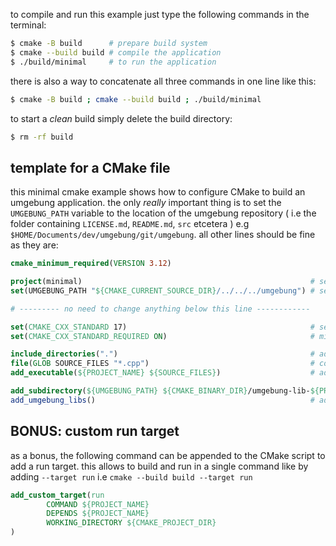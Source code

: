 to compile and run this example just type the following commands in the terminal:

```sh
$ cmake -B build      # prepare build system
$ cmake --build build # compile the application
$ ./build/minimal     # to run the application
```

there is also a way to concatenate all three commands in one line like this:

```sh
$ cmake -B build ; cmake --build build ; ./build/minimal
```

to start a *clean* build simply delete the build directory:

```sh
$ rm -rf build
```

## template for a CMake file

this minimal cmake example shows how to configure CMake to build an umgebung application. the only *really* important thing is to set the `UMGEBUNG_PATH` variable to the location of the umgebung repository ( i.e the folder containing `LICENSE.md`, `README.md`, `src` etcetera ) e.g `$HOME/Documents/dev/umgebung/git/umgebung`. all other lines should be fine as they are:

```cmake
cmake_minimum_required(VERSION 3.12)

project(minimal)                                                   # set application name
set(UMGEBUNG_PATH "${CMAKE_CURRENT_SOURCE_DIR}/../../../umgebung") # set path to umgebung library

# --------- no need to change anything below this line ------------

set(CMAKE_CXX_STANDARD 17)                                         # set c++ standard, this needs to happen before `add_executable`
set(CMAKE_CXX_STANDARD_REQUIRED ON)                                # minimum is C++17 but 20 and 23 should also be fine

include_directories(".")                                           # add all `.h` header files from this directory
file(GLOB SOURCE_FILES "*.cpp")                                    # collect all `.cpp` source files from this directory
add_executable(${PROJECT_NAME} ${SOURCE_FILES})                    # add source files to application

add_subdirectory(${UMGEBUNG_PATH} ${CMAKE_BINARY_DIR}/umgebung-lib-${PROJECT_NAME}) # add umgebung location
add_umgebung_libs()                                                # add umgebung library
```

## BONUS: custom run target

as a bonus, the following command can be appended to the CMake script to add a run target. this allows to build and run in a single command like by adding `--target run` i.e `cmake --build build --target run`  

```cmake
add_custom_target(run  
        COMMAND ${PROJECT_NAME}  
        DEPENDS ${PROJECT_NAME}  
        WORKING_DIRECTORY ${CMAKE_PROJECT_DIR}  
)
```
